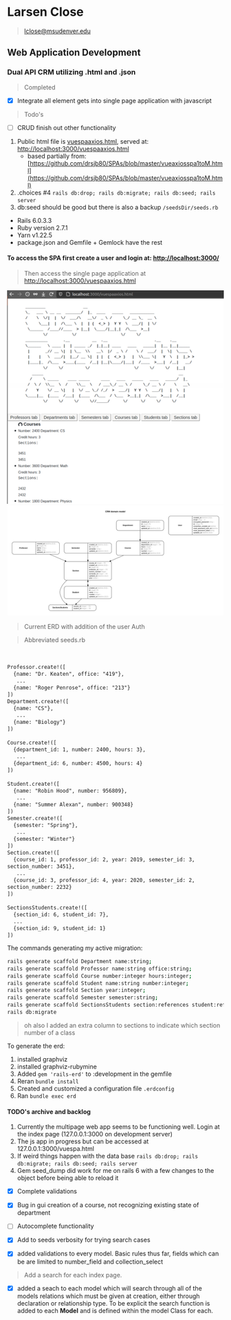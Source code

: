 # Larsen Close

   >lclose@msudenver.edu

## Web Application Development

### Dual API CRM utilizing .html and .json

> Completed

- [x] Integrate all element gets into single page application with javascript

> Todo's

- [ ] CRUD finish out other functionality

1. Public html file is [vuespaaxios.html](./CRM/public/vuespaaxios.html), served at: [http://localhost:3000/vuespaaxios.html](http://localhost:3000/vuespaaxios.html)
   - based partially from: [https://github.com/drsjb80/SPAs/blob/master/vueaxiosspa1toM.html](https://github.com/drsjb80/SPAs/blob/master/vueaxiosspa1toM.html)
2. .choices #4 `rails db:drop; rails db:migrate; rails db:seed; rails server`
3. db:seed should be good but there is also a backup `/seedsDir/seeds.rb`

- Rails 6.0.3.3
- Ruby version 2.7.1
- Yarn v1.22.5
- package.json and Gemfile + Gemlock have the rest

#### To access the SPA first create a user and login at: [http://localhost:3000/](`http://localhost:3000/)

> Then access the single page application at [http://localhost:3000/vuespaaxios.html](http://localhost:3000/vuespaaxios.html)

<img src="screenshotSPA.png">

<img src="erd.svg">

> Current ERD with addition of the user Auth

> Abbreviated seeds.rb

```rails


Professor.create!([
  {name: "Dr. Keaten", office: "419"},
   ...
  {name: "Roger Penrose", office: "213"}
])
Department.create!([
  {name: "CS"},
   ...
  {name: "Biology"}
])

Course.create!([
  {department_id: 1, number: 2400, hours: 3},
   ...
  {department_id: 6, number: 4500, hours: 4}
])

Student.create!([
  {name: "Robin Hood", number: 956809},
   ...
  {name: "Summer Alexan", number: 900348}
])
Semester.create!([
  {semester: "Spring"},
   ...
  {semester: "Winter"}
])
Section.create!([
  {course_id: 1, professor_id: 2, year: 2019, semester_id: 3, section_number: 3451},
   ...
  {course_id: 3, professor_id: 4, year: 2020, semester_id: 2, section_number: 2232}
])

SectionsStudents.create!([
  {section_id: 6, student_id: 7},
  ...
  {section_id: 9, student_id: 1}
])
```

The commands generating my active migration:

```bash
rails generate scaffold Department name:string;
rails generate scaffold Professor name:string office:string;
rails generate scaffold Course number:integer hours:integer;
rails generate scaffold Student name:string number:integer;
rails generate scaffold Section year:integer;
rails generate scaffold Semester semester:string;
rails generate scaffold SectionsStudents section:references student:references --force-plural --force
rails db:migrate
```

> oh also I added an extra column to sections to indicate which section number of a class

To generate the erd:

1. installed graphviz
2. installed graphviz-rubymine
3. Added `gem 'rails-erd'` to :development in the gemfile
4. Reran `bundle install`
5. Created and customized a configuration file `.erdconfig`
6. Ran `bundle exec erd`

#### TODO's archive and backlog

1. Currently the multipage web app seems to be functioning well. Login at the index page (127.0.0.1:3000 on development server)
2. The js app in progress but can be accessed at 127.0.0.1:3000/vuespa.html
3. If weird things happen with the data base `rails db:drop; rails db:migrate; rails db:seed; rails server`
4. Gem seed_dump did work for me on rails 6 with a few changes to the object before being able to reload it

- [x] Complete validations
- [x] Bug in gui creation of a course, not recognizing existing state of department
- [ ] Autocomplete functionality
- [x] Add to seeds verbosity for trying search cases

- [x] added validations to every model. Basic rules thus far, fields which can be are limited to number_field and collection_select

> Add a search for each index page.

- [x] added a seach to each model which will search through all of the models relations which must be given at creation, either through declaration or relationship type. To be explicit the search function is added to each **Model** and is defined within the model Class for each.
